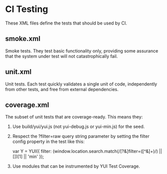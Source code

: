 # CI Testing

These XML files define the tests that should be used by CI.

## smoke.xml

Smoke tests. They test basic functionality only, providing some assurance that the system under test will not catastrophically fail.

## unit.xml

Unit tests. Each test quickly validates a single unit of code, independently from other tests, and free from external dependencies.

## coverage.xml

The subset of unit tests that are coverage-ready. This means they:

1. Use build/yui/yui.js (not yui-debug.js or yui-min.js) for the seed.

2. Respect the ?filter=raw query string parameter by setting the filter config property in the test like this:

    var Y = YUI({
        filter: (window.location.search.match(/[?&]filter=([^&]+)/) || [])[1] || 'min'
    });

3. Use modules that can be instrumented by YUI Test Coverage.
